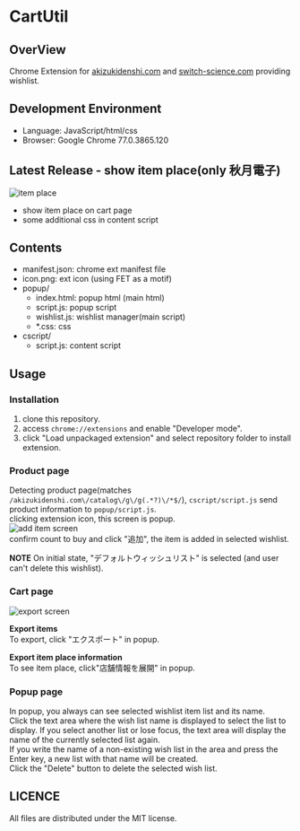 # CartUtil

## OverView
Chrome Extension for [akizukidenshi.com](http://akizukidenshi.com) and [switch-science.com](https://www.switch-science.com/) providing wishlist.  

## Development Environment

 * Language: JavaScript/html/css
 * Browser: Google Chrome 77.0.3865.120

## Latest Release - show item place(only 秋月電子)
![item place](https://user-images.githubusercontent.com/51850597/67628051-bbc2b180-f8a2-11e9-9d31-67fb7aaaa56e.png)  

 * show item place on cart page
 * some additional css in content script

## Contents

 * manifest.json: chrome ext manifest file
 * icon.png: ext icon (using FET as a motif)
 * popup/
	* index.html: popup html (main html)
	* script.js: popup script
	* wishlist.js: wishlist manager(main script)
	* *.css: css
 * cscript/
	* script.js: content script

## Usage

### Installation
 1. clone this repository.
 2. access `chrome://extensions` and enable "Developer mode".
 3. click "Load unpackaged extension" and select repository folder to install extension.

### Product page
Detecting product page(matches `/akizukidenshi.com\/catalog\/g\/g(.*?)\/*$/`), `cscript/script.js` send product information to `popup/script.js`.  
clicking extension icon, this screen is popup.  
![add item screen](https://user-images.githubusercontent.com/51850597/67298010-a3ab0500-f525-11e9-9450-1dce829e3dfe.png)  
confirm count to buy and click "追加", the item is added in selected wishlist.  
  
__NOTE__ On initial state, "デフォルトウィッシュリスト" is selected (and user can't delete this wishlist).  

### Cart page
![export screen](https://user-images.githubusercontent.com/51850597/67628037-861dc880-f8a2-11e9-9bad-4e3da6e5e8e7.png)  

__Export items__  
To export, click "エクスポート" in popup.  
  
__Export item place information__  
To see item place, click"店舗情報を展開" in popup.  

### Popup page
In popup, you always can see selected wishlist item list and its name.  
Click the text area where the wish list name is displayed to select the list to display. If you select another list or lose focus, the text area will display the name of the currently selected list again.  
If you write the name of a non-existing wish list in the area and press the Enter key, a new list with that name will be created.  
Click the "Delete" button to delete the selected wish list.  

## LICENCE
All files are distributed under the MIT license.
